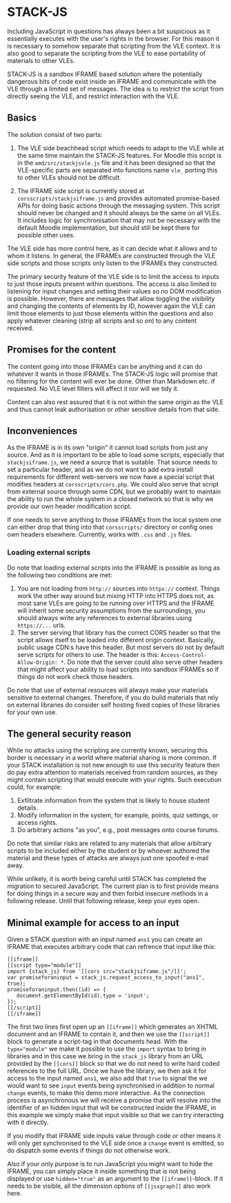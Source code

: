 # STACK-JS

Including JavaScript in questions has always been a bit suspicious as it
essentially executes with the user's rights in the browser. For this reason it
is necessary to somehow separate that scripting from the VLE context. It is also
good to separate the scripting from the VLE to ease portability of materials
to other VLEs.

STACK-JS is a sandbox IFRAME based solution where the potentially dangerous 
bits of code exist inside an IFRAME and communicate with the VLE through a limited 
set of messages. The idea is to restrict the script from directly seeing
the VLE, and restrict interaction with the VLE.

## Basics

The solution consist of two parts:

 1. The VLE side beachhead script which needs to adapt to the VLE while at
    the same time maintain the STACK-JS features. For Moodle this script
    is in the `amd/src/stackjsvle.js` file and it has been designed so
    that the VLE-specific parts are separated into functions name `vle_`
    porting this to other VLEs should not be difficult.

 2. The IFRAME side script is currently stored at
    `corsscripts/stackjsiframe.js` and provides automated promise-based APIs
    for doing basic actions through the messaging system. This script
    should never be changed and it should always be the same on all VLEs.
    It includes logic for synchronisation that may not be necessary with
    the default Moodle implementation, but should still be kept there for
    possible other uses.

The VLE side has more control here, as it can decide what it allows and
to whom it listens. In general, the IFRAMEs are constructed through the VLE
side scripts and those scripts only listen to the IFRAMEs they constructed.

The primary security feature of the VLE side is to limit the access to
inputs to just those inputs present within questions. The access is also
limited to listening for input changes and setting their values so no DOM
modification is possible. However, there are messages that allow toggling
the visibility and changing the contents of elements by ID, however again
the VLE can limit those elements to just those elements within
the questions and also apply whatever cleaning (strip all scripts and so
on) to any content received.

## Promises for the content

The content going into those IFRAMEs can be anything and it can do
whatever it wants in those IFRAMEs. The STACK-JS logic will promise that
no filtering for the content will ever be done. Other than Markdown etc.
if requested. No VLE level filters will affect it nor will we tidy it.

Content can also rest assured that it is not within the same origin as
the VLE and thus cannot leak authorisation or other sensitive details
from that side.


## Inconveniences

As the IFRAME is in its own "origin" it cannot load scripts from just any
source. And as it is important to be able to load some scripts, especially
that `stackjsiframe.js`, we need a source that is suitable. That source
needs to set a particular header, and as we do not want to add extra install
requirements for different web-servers we now have a special script that
modifies headers at `corsscripts/cors.php`. We could also serve that script
from external source through some CDN, but we probably want to maintain
the ability to run the whole system in a closed network so that is why we
provide our own header modification script.

If one needs to serve anything to those IFRAMEs from the local system one
can either drop that thing into that `corsscripts/` directory or config
ones own headers elsewhere. Currently, works with `.css` and `.js` files.

### Loading external scripts

Do note that loading external scripts into the IFRAME is possible as long
as the following two conditions are met:

 1. You are not loading from `http://` sources into `https://` context.
    Things work the other way around but mixing HTTP into HTTPS does not,
    as most sane VLEs are going to be running over HTTPS and the IFRAME will
    inherit some security assumptions from the surroundings, you should
    always write any references to external libraries using `https://...` urls.
 2. The server serving that library has the correct CORS header so that
    the script allows itself to be loaded into different origin context.
    Basically, public usage CDN:s have this header. But most servers do
    not by default serve scripts for others to use. The header is this:
    `Access-Control-Allow-Origin: *`. Do note that the server could also
    serve other headers that might affect your ability to load scripts into
    sandbox IFRAMEs so if things do not work check those headers.

Do note that use of external resources will always make your materials
sensitive to external changes. Therefore, if you do build materials that
rely on external libraries do consider self hosting fixed copies of those
libraries for your own use.

## The general security reason

While no attacks using the scripting are currently known, securing this
border is necessary in a world where material sharing is more common. If your
STACK installation is not new enough to use this security feature then do pay
extra attention to materials received from random sources, as they might
contain scripting that would execute with your rights. Such execution could,
for example:

 1. Exfiltrate information from the system that is likely to house
    student details.
 2. Modify information in the system, for example, points, quiz settings, or
    access rights.
 3. Do arbitrary actions "as you", e.g., post messages onto course forums.

Do note that similar risks are related to any materials that allow arbitrary
scripts to be included either by the student or by whoever authored
the material and these types of attacks are always just one spoofed e-mail
away.

While unlikely, it is worth being careful until STACK has completed
the migration to secured JavaScript. The current plan is to first provide
means for doing things in a secure way and then forbid insecure methods
in a following release. Until that following release, keep your eyes open.

## Minimal example for access to an input

Given a STACK question with an input named `ans1` you can create an IFRAME
that executes arbitrary code that can refrence that input like this:

```
[[iframe]]
[[script type="module"]]
import {stack_js} from '[[cors src="stackjsiframe.js"/]]';
var promiseforaninput = stack_js.request_access_to_input("ans1", true);
promiseforaninput.then((id) => {
   document.getElementById(id).type = 'input';
});
[[/script]]
[[/iframe]]
```

The first two lines first open up an `[[iframe]]` which generates an XHTML
document and an IFRAME to contain it, and then we use the `[[script]]` block
to generate a script-tag in that documents head. With the `type="module"` we
make it possible to use the `import` syntax to bring in libraries and in this
case we bring in the `stack_js` library from an URL provided by the `[[cors]]`
block so that we do not need to write hard coded references to the full URL.
Once we have the library, we then ask it for access to the input named `ans1`,
we also add that `true` to signal the we would want to see `input` events
being synchronised in addition to normal `change` events, to make this demo
more interactive. As the connection process is asynchronous we will receive
a promise that will resolve into the identifier of an hidden input that will
be constructed inside the IFRAME, in this example we simply make that input
visible so that we can try interacting with it directly.

If you modify that IFRAME side inputs value through code or other means it
will only get synchronised to the VLE side once a `change` event is emitted,
so do dispatch some events if things do not otherwise work.

Also if your only purpose is to run JavaScript you might want to hide
the IFRAME, you can simply place it inside something that is not being
displayed or use `hidden="true"` as an argument to the `[[iframe]]`-block.
If it needs to be visible, all the dimension options of `[[jsxgraph]]` also
work here. 
